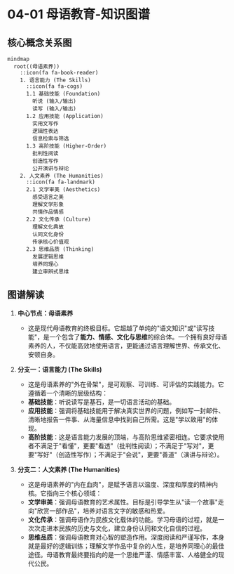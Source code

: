 # 04-01 母语教育-知识图谱

## 核心概念关系图

```mermaid
mindmap
  root((母语素养))
    ::icon(fa fa-book-reader)
    1. 语言能力 (The Skills)
      ::icon(fa fa-cogs)
      1.1 基础技能 (Foundation)
        听说 (输入/输出)
        读写 (输入/输出)
      1.2 应用技能 (Application)
        实用文写作
        逻辑性表达
        信息检索与筛选
      1.3 高阶技能 (Higher-Order)
        批判性阅读
        创造性写作
        公开演讲与辩论
    2. 人文素养 (The Humanities)
      ::icon(fa fa-landmark)
      2.1 文学审美 (Aesthetics)
        感受语言之美
        理解文学形象
        共情作品情感
      2.2 文化传承 (Culture)
        理解文化典故
        认同文化身份
        传承核心价值观
      2.3 思维品质 (Thinking)
        发展逻辑思维
        培养同理心
        建立审辨式思维
```

## 图谱解读

1.  **中心节点：母语素养**
    - 这是现代母语教育的终极目标。它超越了单纯的"语文知识"或"读写技能"，是一个包含了**能力、情感、文化与思维**的综合体。一个拥有良好母语素养的人，不仅能高效地使用语言，更能通过语言理解世界、传承文化、安顿自身。

2.  **分支一：语言能力 (The Skills)**
    - 这是母语素养的"外在骨架"，是可观察、可训练、可评估的实践能力。它遵循着一个清晰的层级结构：
    - **基础技能**：听说读写是基石，是一切语言活动的基础。
    - **应用技能**：强调将基础技能用于解决真实世界的问题，例如写一封邮件、清晰地报告一件事、从海量信息中找到自己所需。这是"学以致用"的体现。
    - **高阶技能**：这是语言能力发展的顶端，与高阶思维紧密相连。它要求使用者不满足于"看懂"，更要"看透"（批判性阅读）；不满足于"写对"，更要"写好"（创造性写作）；不满足于"会说"，更要"善道"（演讲与辩论）。

3.  **分支二：人文素养 (The Humanities)**
    - 这是母语素养的"内在血肉"，是赋予语言以温度、深度和厚度的精神内核。它指向三个核心领域：
    - **文学审美**：强调母语教育的艺术属性。目标是引导学生从"读一个故事"走向"欣赏一部作品"，培养对语言文字的敏感和热爱。
    - **文化传承**：强调母语作为民族文化载体的功能。学习母语的过程，就是一次次走进本民族的历史与文化，建立身份认同和文化自信的过程。
    - **思维品质**：强调母语教育对心智的塑造作用。深度阅读和严谨写作，本身就是最好的逻辑训练；理解文学作品中复杂的人性，是培养同理心的最佳途径。母语教育最终要指向的是一个思维严谨、情感丰富、人格健全的现代公民。 